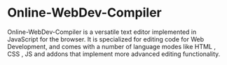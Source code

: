 # Online-WebDev-Compiler
Online-WebDev-Compiler is a versatile text editor implemented in JavaScript for the browser. It is specialized for editing code for Web Development, and comes with a number of language modes like HTML , CSS , JS and addons that implement more advanced editing functionality.

